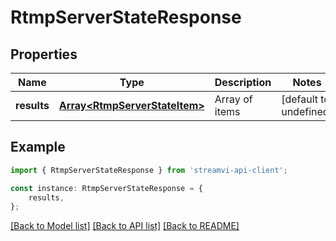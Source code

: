 # RtmpServerStateResponse


## Properties

Name | Type | Description | Notes
------------ | ------------- | ------------- | -------------
**results** | [**Array&lt;RtmpServerStateItem&gt;**](RtmpServerStateItem.md) | Array of items | [default to undefined]

## Example

```typescript
import { RtmpServerStateResponse } from 'streamvi-api-client';

const instance: RtmpServerStateResponse = {
    results,
};
```

[[Back to Model list]](../README.md#documentation-for-models) [[Back to API list]](../README.md#documentation-for-api-endpoints) [[Back to README]](../README.md)
